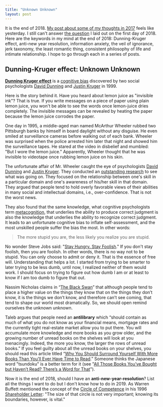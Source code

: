 ```yaml
---
title: "Unknown Unknown"
layout: post
---
```


It is the end of 2018. [My post about some of my thoughts in 2017](https://linhui.org/2017/12/25/freewillconundrum/) feels like yesterday. I still can't answer [the question](https://linhui.org/2018/01/01/freewillconundrum2/) I laid out on the first day of 2018. Here are the keywords in my mind at the end of 2018: Dunning-Kruger effect, anti-new year resolution, information anxiety, the veil of ignorance, jerk taxonomy, the least romantic thing,  consistent philosophy of life and intimate relationship. I hope to go through each in a series of posts.

## Dunning-Kruger effect: Unknown Unknown

**[Dunning Kruger effect](**<https://en.wikipedia.org/wiki/DunningâKruger_effect>**)** is a [cognitive bias](https://en.wikipedia.org/wiki/Cognitive_bias) discovered by two social psychologists [David Dunning](https://en.wikipedia.org/wiki/David_Dunning) and [Justin Kruger](https://en.wikipedia.org/wiki/Justin_Kruger) in 1999.   

Here is the story behind it. Have you heard about lemon juice as "invisible ink"? That is true. If you write messages on a piece of paper using plain lemon juice,  you won't be able to see the words once lemon-juice dries completely. The invisible messages can be revealed by heating the paper because the lemon juice corrodes the paper.

One day in 1995,  a middle-aged man named  McArthur Wheeler rubbed two Pittsburgh banks by himself in board daylight without any disguise. He even smiled at surveillance cameras before walking out of each bank. Wheeler was surprised when the police arrested him later that night and showed him the surveillance tapes. He stared at the video in disbelief and mumbled: "But I wore the lemon juice." Apparently, Wheeler thought that he was invisible to videotape once rubbing lemon juice on his skin. 

The unfortunate affair of Mr. Wheeler caught the eye of psychologists [David Dunning](https://en.wikipedia.org/wiki/David_Dunning) and [Justin Kruger](https://en.wikipedia.org/wiki/Justin_Kruger).  They conducted an [outstanding research](https://pdfs.semanticscholar.org/e320/9ca64cbed9a441e55568797cbd3683cf7f8c.pdf) to see what was going on. They focused on the relationship between one's skill in a particular domain and one's awareness of his/her skill in that domain. They argued that people tend to hold overly favorable views of their abilities in many social and intellectual domains, i.e., over-confidence. That is not the worst news.  

They also found that the same knowledge, what cognitive psychologists term [metacognition](https://en.wikipedia.org/wiki/Metacognition), that underlies the ability to produce correct judgment is also the knowledge that underlies the ability to recognize correct judgment. It leads to an unfortunate cognitive bias to inflate self-assessment, and the most unskilled people suffer the bias the most. In other words:

> The more stupid you are, the less likely you realize you are stupid. 

No wonder Steve Jobs said: "[Stay Hungry. Stay Foolish](https://www.washingtonpost.com/blogs/answer-sheet/post/steve-jobs-told-students-stay-hungry-stay-foolish/2011/10/05/gIQA1qVjOL_blog.html?noredirect=on&utm_term=.e8093e907977)." If you don't stay foolish, then you are foolish. In other words, there is no way not to be stupid. You can only choose to admit or deny it.  That is the essence of free will. Understanding that helps a lot. I started from trying to be smarter to later trying to be less dumb, until now, I realized neither of them would work. I should focus on trying to figure out how dumb I am or at least to know if I am too dumb to figure that out. 

Nassim Nicholas claims in “[The Black Swan](https://www.amazon.com/Black-Swan-Improbable-Robustness-Fragility/dp/081297381X)” that although people tend to place a higher value on the things they know that on the things they don’t know, it is the things we don’t know, and therefore can’t see coming, that tend to shape our world most dramatically. So, we should open remind ourselves the unknown unknown.

Taleb argues that people need an **antilibrary**  which “should contain as much of what you do not know as your financial means, mortgage rates and the currently tight real-estate market allow you to put there. You will accumulate more knowledge and more books as you grow older, and the growing number of unread books on the shelves will look at you menacingly. Indeed, the more you know, the larger the rows of unread books.” If you feel guilty about all the unread books on your shelves, you should read this article titled “[Why You Should Surround Yourself With More Books Than You’ll Ever Have Time to Read](https://www.inc.com/jessica-stillman/why-you-should-stop-feeling-bad-about-all-those-books-you-buy-dont-read.html).” Someone thinks the Japanese word "tsundoku" is a better term for it (see "[All Those Books You’ve Bought but Haven’t Read? There’s a Word for That](https://www.nytimes.com/2018/10/08/books/review/personal-libraries.html)"). 

Now it is the end of 2018, should I have an **anti-new-year-resolution**? List all the things I want to do but I don't know how to do in 2019. As Warren Buffett mentioned the concept of the [Circle of Competence](https://en.wikipedia.org/wiki/Circle_of_competence) in his 1996 [Shareholder Letter](http://www.berkshirehathaway.com/letters/1996.html): "The size of that circle is not very important; knowing its boundaries, however, is vital."